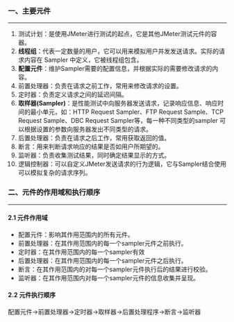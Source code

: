 ### 一、主要元件

---

1. 测试计划：是使用JMeter进行测试的起点，它是其他JMeter测试元件的容器。
2. **线程组**：代表一定数量的用户，它可以用来模拟用户并发发送请求。实际的请求内容在 Sampler 中定义，它被线程组包含。
3. **配置元件**：维护Sampler需要的配置信息，并根据实际的需要修改请求的内容。
4. 前置处理器：负责在请求之前工作，常用来修改请求的设置。
5. 定时器：负责定义请求之间的延迟间隔。
6. **取样器(Sampler)**：是性能测试中向服务器发送请求，记录响应信息、响应时间的最小单元，如：HTTP Request Sampler、FTP Request Sample、TCP Request Sample、DBC Request Sampler等，每一种不同类型的sampler 可以根据设置的参数向服务器发出不同类型的请求。
7. 后置处理器：负责在请求之后工作，常用获取返回的值。
8. 断言：用来判断请求响应的结果是否如用户所期望的。
9. 监听器：负责收集测试结果，同时确定结果显示的方式。
10. 逻辑控制器：可以自定义JMeter发送请求的行为逻辑，它与Sampler结合使用可以模拟复杂的请求序列。



### 二、元件的作用域和执行顺序

---

#### 2.1 元件作用域

- 配置元件：影响其作用范围内的所有元件。
- 前置处理器：在其作用范围内的每一个sampler元件之前执行。
- 定时器：在其作用范围内的每一个sampler有效
- 后置处理器：在其作用范围内的每一个sampler元件之后执行。
- 断言：在其作用范围内的对每一个sampler元件执行后的结果进行校验。
- 监听器：在其作用范围内对每一个sampler元件的信息收集并呈现。

#### 2.2 元件执行顺序

配置元件->前置处理器->定时器->取样器->后置处理程序->断言->监听器